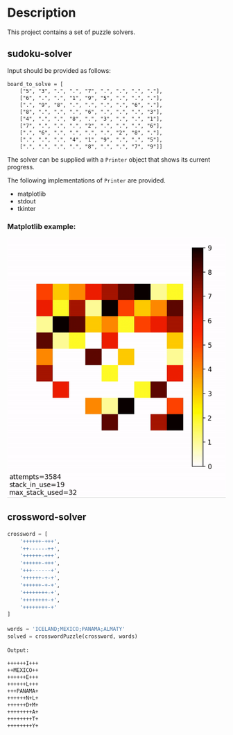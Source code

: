 # Description
This project contains a set of puzzle solvers.

## sudoku-solver
Input should be provided as follows:
```
board_to_solve = [
    ["5", "3", ".", ".", "7", ".", ".", ".", "."],
    ["6", ".", ".", "1", "9", "5", ".", ".", "."],
    [".", "9", "8", ".", ".", ".", ".", "6", "."],
    ["8", ".", ".", ".", "6", ".", ".", ".", "3"],
    ["4", ".", ".", "8", ".", "3", ".", ".", "1"],
    ["7", ".", ".", ".", "2", ".", ".", ".", "6"],
    [".", "6", ".", ".", ".", ".", "2", "8", "."],
    [".", ".", ".", "4", "1", "9", ".", ".", "5"],
    [".", ".", ".", ".", "8", ".", ".", "7", "9"]]
```

The solver can be supplied with a `Printer` object that shows its current progress.

The following implementations of `Printer` are provided. 
* matplotlib
* stdout
* tkinter

### Matplotlib example:

![](visual_sudoku_solver.gif)


## crossword-solver
```python
crossword = [
    '++++++-+++',
    '++------++',
    '++++++-+++',
    '++++++-+++',
    '+++------+',
    '++++++-+-+',
    '++++++-+-+',
    '++++++++-+',
    '++++++++-+',
    '++++++++-+'
]

words = 'ICELAND;MEXICO;PANAMA;ALMATY'
solved = crosswordPuzzle(crossword, words)
```

`Output: `
```
++++++I+++
++MEXICO++
++++++E+++
++++++L+++
+++PANAMA+
++++++N+L+
++++++D+M+
++++++++A+
++++++++T+
++++++++Y+
```
